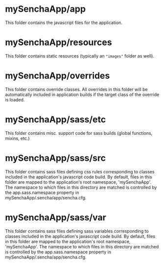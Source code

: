 # mySenchaApp/app

This folder contains the javascript files for the application.

# mySenchaApp/resources

This folder contains static resources (typically an `"images"` folder as well).

# mySenchaApp/overrides

This folder contains override classes. All overrides in this folder will be 
automatically included in application builds if the target class of the override
is loaded.

# mySenchaApp/sass/etc

This folder contains misc. support code for sass builds (global functions, 
mixins, etc.)

# mySenchaApp/sass/src

This folder contains sass files defining css rules corresponding to classes
included in the application's javascript code build.  By default, files in this 
folder are mapped to the application's root namespace, 'mySenchaApp'. The
namespace to which files in this directory are matched is controlled by the
app.sass.namespace property in mySenchaApp/.sencha/app/sencha.cfg. 

# mySenchaApp/sass/var

This folder contains sass files defining sass variables corresponding to classes
included in the application's javascript code build.  By default, files in this 
folder are mapped to the application's root namespace, 'mySenchaApp'. The
namespace to which files in this directory are matched is controlled by the
app.sass.namespace property in mySenchaApp/.sencha/app/sencha.cfg. 
